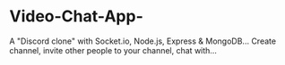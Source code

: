 # Video-Chat-App-
A "Discord clone" with Socket.io, Node.js, Express &amp; MongoDB... Create channel, invite other people to your channel, chat with…
